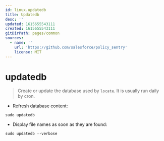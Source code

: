 ```yaml
---
id: linux.updatedb
title: Updatedb
desc: ''
updated: 1615655543111
created: 1615655543111
gitDirPath: pages/common
sources:
  - name: ''
    url: 'https://github.com/salesforce/policy_sentry'
    license: MIT
---
```

# updatedb

> Create or update the database used by `locate`.
> It is usually run daily by cron.

- Refresh database content:

`sudo updatedb`

- Display file names as soon as they are found:

`sudo updatedb --verbose`

